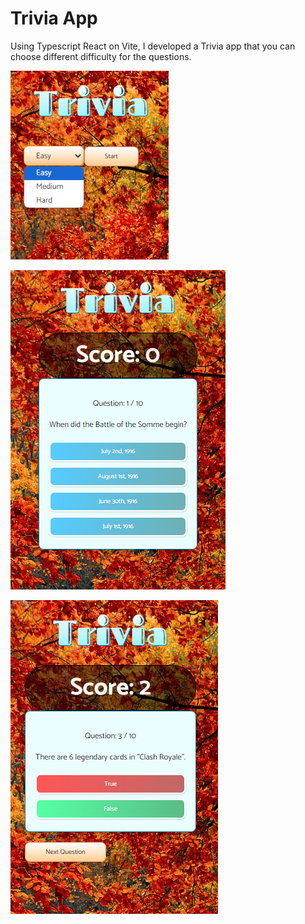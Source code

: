 # Trivia App

Using Typescript React on Vite, I developed a Trivia app that you can choose different difficulty for the questions.

![](1.png)


![](2.png)


![](3.png)

